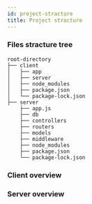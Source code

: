```yaml
---
id: project-stracture
title: Project stracture
---
```


### Files stracture tree
```
root-directory
├── client
│   ├── app
│   ├── server
│   ├── node_modules
│   ├── package.json
│   └── package-lock.json
├── server
    ├── app.js
    ├── db
    ├── controllers
    ├── routers
    ├── models
    ├── middleware
    ├── node_modules
    ├── package.json
    └── package-lock.json

```

### Client overview

### Server overview